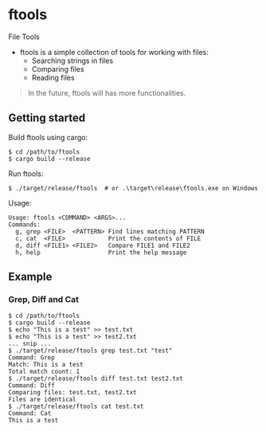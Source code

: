 # ftools
File Tools

- ftools is a simple collection of tools for working with files:
    + Searching strings in files
    + Comparing files
    + Reading files
> In the future, ftools will has more functionalities.

## Getting started
Build ftools using cargo:
```console
$ cd /path/to/ftools
$ cargo build --release
```
Run ftools:
```console
$ ./target/release/ftools  # or .\target\release\ftools.exe on Windows
```
Usage:
```
Usage: ftools <COMMAND> <ARGS>...
Commands:
  g, grep <FILE>  <PATTERN> Find lines matching PATTERN
  c, cat  <FILE>            Print the contents of FILE
  d, diff <FILE1> <FILE2>   Compare FILE1 and FILE2
  h, help                   Print the help message
```
## Example
### Grep, Diff and Cat
```console
$ cd /path/to/ftools
$ cargo build --release
$ echo "This is a test" >> test.txt
$ echo "This is a test" >> test2.txt
... snip ...
$ ./target/release/ftools grep test.txt "test"
Command: Grep
Match: This is a test
Total match count: 1
$ ./target/release/ftools diff test.txt test2.txt
Command: Diff
Comparing files: test.txt, test2.txt
Files are identical
$ ./target/release/ftools cat test.txt
Command: Cat
This is a test
```